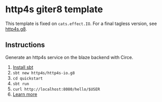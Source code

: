 # http4s giter8 template

This template is fixed on `cats.effect.IO`.  For a final tagless version, see [http4s.g8](https://github.com/http4s/http4s.g8).

## Instructions

Generate an http4s service on the blaze backend with Circe.

1. [Install sbt](http://www.scala-sbt.org/1.0/docs/Setup.html)
2. `sbt new http4s/http4s-io.g8`
3. `cd quickstart`
4. `sbt run`
5. `curl http://localhost:8080/hello/$USER`
6. [Learn more](http://http4s.org/)

